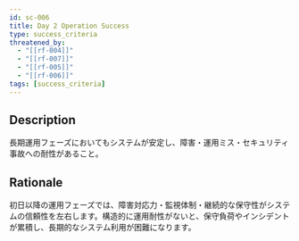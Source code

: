 ```yaml
---
id: sc-006
title: Day 2 Operation Success
type: success_criteria
threatened_by:
  - "[[rf-004]]"
  - "[[rf-007]]"
  - "[[rf-005]]"
  - "[[rf-006]]"
tags: [success_criteria]
---
```


## Description
長期運用フェーズにおいてもシステムが安定し、障害・運用ミス・セキュリティ事故への耐性があること。

## Rationale
初日以降の運用フェーズでは、障害対応力・監視体制・継続的な保守性がシステムの信頼性を左右します。構造的に運用耐性がないと、保守負荷やインシデントが累積し、長期的なシステム利用が困難になります。